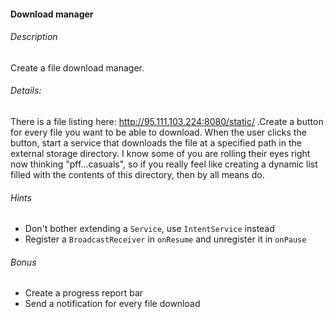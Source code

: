 #### Download manager

###### Description
Create a file download manager.

###### Details:
There is a file listing here: http://95.111.103.224:8080/static/ .Create a button for every file you want to be able to download. When the user clicks the button, start a service that downloads the file at a specified path in the external storage directory. I know some of you are rolling their eyes right now thinking "pff...casuals", so if you really feel like creating a dynamic list filled with the contents of this directory, then by all means do. 

###### Hints
- Don't bother extending a `Service`, use `IntentService` instead
- Register a `BroadcastReceiver` in `onResume` and unregister it in `onPause`

###### Bonus
- Create a progress report bar
- Send a notification for every file download
